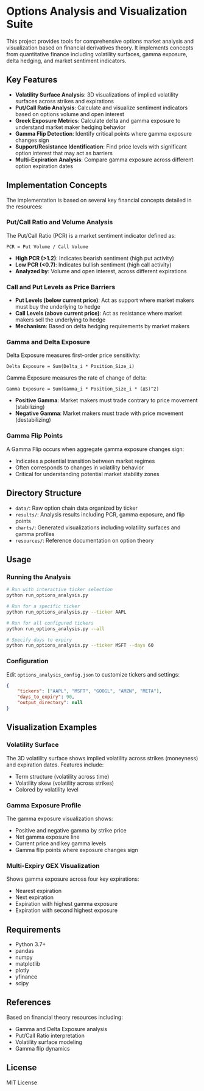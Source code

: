 # Options Analysis and Visualization Suite

This project provides tools for comprehensive options market analysis and visualization based on financial derivatives theory. It implements concepts from quantitative finance including volatility surfaces, gamma exposure, delta hedging, and market sentiment indicators.

## Key Features

- **Volatility Surface Analysis**: 3D visualizations of implied volatility surfaces across strikes and expirations
- **Put/Call Ratio Analysis**: Calculate and visualize sentiment indicators based on options volume and open interest
- **Greek Exposure Metrics**: Calculate delta and gamma exposure to understand market maker hedging behavior
- **Gamma Flip Detection**: Identify critical points where gamma exposure changes sign
- **Support/Resistance Identification**: Find price levels with significant option interest that may act as barriers
- **Multi-Expiration Analysis**: Compare gamma exposure across different option expiration dates

## Implementation Concepts

The implementation is based on several key financial concepts detailed in the resources:

### Put/Call Ratio and Volume Analysis

The Put/Call Ratio (PCR) is a market sentiment indicator defined as:

```
PCR = Put Volume / Call Volume
```

- **High PCR (>1.2)**: Indicates bearish sentiment (high put activity)
- **Low PCR (<0.7)**: Indicates bullish sentiment (high call activity)
- **Analyzed by**: Volume and open interest, across different expirations

### Call and Put Levels as Price Barriers

- **Put Levels (below current price)**: Act as support where market makers must buy the underlying to hedge
- **Call Levels (above current price)**: Act as resistance where market makers sell the underlying to hedge
- **Mechanism**: Based on delta hedging requirements by market makers

### Gamma and Delta Exposure

Delta Exposure measures first-order price sensitivity:
```
Delta Exposure = Sum(Delta_i * Position_Size_i)
```

Gamma Exposure measures the rate of change of delta:
```
Gamma Exposure = Sum(Gamma_i * Position_Size_i * (ΔS)^2)
```

- **Positive Gamma**: Market makers must trade contrary to price movement (stabilizing)
- **Negative Gamma**: Market makers must trade with price movement (destabilizing)

### Gamma Flip Points

A Gamma Flip occurs when aggregate gamma exposure changes sign:
- Indicates a potential transition between market regimes
- Often corresponds to changes in volatility behavior
- Critical for understanding potential market stability zones

## Directory Structure

- `data/`: Raw option chain data organized by ticker
- `results/`: Analysis results including PCR, gamma exposure, and flip points
- `charts/`: Generated visualizations including volatility surfaces and gamma profiles
- `resources/`: Reference documentation on option theory

## Usage

### Running the Analysis

```bash
# Run with interactive ticker selection
python run_options_analysis.py

# Run for a specific ticker
python run_options_analysis.py --ticker AAPL

# Run for all configured tickers
python run_options_analysis.py --all

# Specify days to expiry
python run_options_analysis.py --ticker MSFT --days 60
```

### Configuration

Edit `options_analysis_config.json` to customize tickers and settings:

```json
{
    "tickers": ["AAPL", "MSFT", "GOOGL", "AMZN", "META"],
    "days_to_expiry": 90,
    "output_directory": null
}
```

## Visualization Examples

### Volatility Surface

The 3D volatility surface shows implied volatility across strikes (moneyness) and expiration dates. Features include:
- Term structure (volatility across time)
- Volatility skew (volatility across strikes)
- Colored by volatility level

### Gamma Exposure Profile

The gamma exposure visualization shows:
- Positive and negative gamma by strike price
- Net gamma exposure line
- Current price and key gamma levels
- Gamma flip points where exposure changes sign

### Multi-Expiry GEX Visualization

Shows gamma exposure across four key expirations:
- Nearest expiration
- Next expiration
- Expiration with highest gamma exposure
- Expiration with second highest exposure

## Requirements

- Python 3.7+
- pandas
- numpy
- matplotlib
- plotly
- yfinance
- scipy

## References

Based on financial theory resources including:
- Gamma and Delta Exposure analysis
- Put/Call Ratio interpretation
- Volatility surface modeling
- Gamma flip dynamics

## License

MIT License